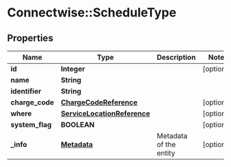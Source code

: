 # Connectwise::ScheduleType

## Properties
Name | Type | Description | Notes
------------ | ------------- | ------------- | -------------
**id** | **Integer** |  | [optional] 
**name** | **String** |  | 
**identifier** | **String** |  | 
**charge_code** | [**ChargeCodeReference**](ChargeCodeReference.md) |  | [optional] 
**where** | [**ServiceLocationReference**](ServiceLocationReference.md) |  | [optional] 
**system_flag** | **BOOLEAN** |  | [optional] 
**_info** | [**Metadata**](Metadata.md) | Metadata of the entity | [optional] 


